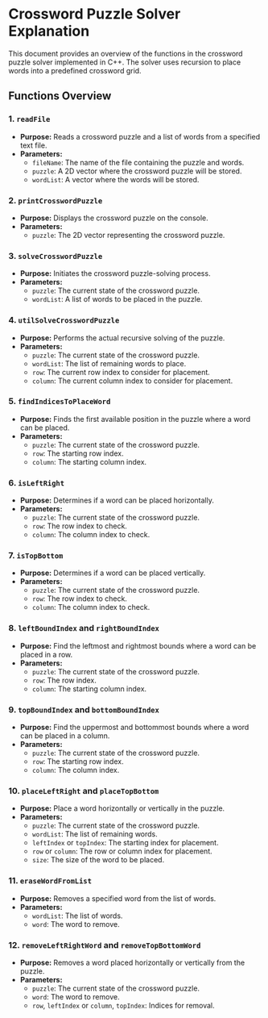 # Crossword Puzzle Solver Explanation

This document provides an overview of the functions in the crossword puzzle solver implemented in C++. The solver uses recursion to place words into a predefined crossword grid.

## Functions Overview

### 1. `readFile`
- **Purpose:** Reads a crossword puzzle and a list of words from a specified text file.
- **Parameters:**
  - `fileName`: The name of the file containing the puzzle and words.
  - `puzzle`: A 2D vector where the crossword puzzle will be stored.
  - `wordList`: A vector where the words will be stored.

### 2. `printCrosswordPuzzle`
- **Purpose:** Displays the crossword puzzle on the console.
- **Parameters:**
  - `puzzle`: The 2D vector representing the crossword puzzle.

### 3. `solveCrosswordPuzzle`
- **Purpose:** Initiates the crossword puzzle-solving process.
- **Parameters:**
  - `puzzle`: The current state of the crossword puzzle.
  - `wordList`: A list of words to be placed in the puzzle.

### 4. `utilSolveCrosswordPuzzle`
- **Purpose:** Performs the actual recursive solving of the puzzle.
- **Parameters:**
  - `puzzle`: The current state of the crossword puzzle.
  - `wordList`: The list of remaining words to place.
  - `row`: The current row index to consider for placement.
  - `column`: The current column index to consider for placement.

### 5. `findIndicesToPlaceWord`
- **Purpose:** Finds the first available position in the puzzle where a word can be placed.
- **Parameters:**
  - `puzzle`: The current state of the crossword puzzle.
  - `row`: The starting row index.
  - `column`: The starting column index.

### 6. `isLeftRight`
- **Purpose:** Determines if a word can be placed horizontally.
- **Parameters:**
  - `puzzle`: The current state of the crossword puzzle.
  - `row`: The row index to check.
  - `column`: The column index to check.

### 7. `isTopBottom`
- **Purpose:** Determines if a word can be placed vertically.
- **Parameters:**
  - `puzzle`: The current state of the crossword puzzle.
  - `row`: The row index to check.
  - `column`: The column index to check.

### 8. `leftBoundIndex` and `rightBoundIndex`
- **Purpose:** Find the leftmost and rightmost bounds where a word can be placed in a row.
- **Parameters:**
  - `puzzle`: The current state of the crossword puzzle.
  - `row`: The row index.
  - `column`: The starting column index.

### 9. `topBoundIndex` and `bottomBoundIndex`
- **Purpose:** Find the uppermost and bottommost bounds where a word can be placed in a column.
- **Parameters:**
  - `puzzle`: The current state of the crossword puzzle.
  - `row`: The starting row index.
  - `column`: The column index.

### 10. `placeLeftRight` and `placeTopBottom`
- **Purpose:** Place a word horizontally or vertically in the puzzle.
- **Parameters:**
  - `puzzle`: The current state of the crossword puzzle.
  - `wordList`: The list of remaining words.
  - `leftIndex` or `topIndex`: The starting index for placement.
  - `row` or `column`: The row or column index for placement.
  - `size`: The size of the word to be placed.

### 11. `eraseWordFromList`
- **Purpose:** Removes a specified word from the list of words.
- **Parameters:**
  - `wordList`: The list of words.
  - `word`: The word to remove.

### 12. `removeLeftRightWord` and `removeTopBottomWord`
- **Purpose:** Removes a word placed horizontally or vertically from the puzzle.
- **Parameters:**
  - `puzzle`: The current state of the crossword puzzle.
  - `word`: The word to remove.
  - `row`, `leftIndex` or `column`, `topIndex`: Indices for removal.
